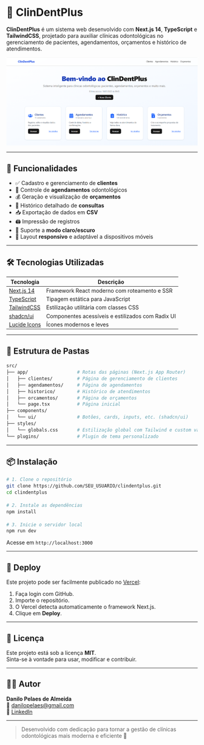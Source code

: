
# 🦷 ClinDentPlus

**ClinDentPlus** é um sistema web desenvolvido com **Next.js 14**, **TypeScript** e **TailwindCSS**, projetado para auxiliar clínicas odontológicas no gerenciamento de pacientes, agendamentos, orçamentos e histórico de atendimentos.

![alt text](image.png) 

---

## 🚀 Funcionalidades

- ✅ Cadastro e gerenciamento de **clientes**
- 📅 Controle de **agendamentos** odontológicos
- 💰 Geração e visualização de **orçamentos**
- 🧾 Histórico detalhado de **consultas**
- 📥 Exportação de dados em **CSV**
- 🖨️ Impressão de registros
- 🌙 Suporte a **modo claro/escuro**
- 📱 Layout **responsivo** e adaptável a dispositivos móveis

---

## 🛠️ Tecnologias Utilizadas

| Tecnologia       | Descrição                                 |
|------------------|-------------------------------------------|
| [Next.js 14](https://nextjs.org/)         | Framework React moderno com roteamento e SSR |
| [TypeScript](https://www.typescriptlang.org/)   | Tipagem estática para JavaScript              |
| [TailwindCSS](https://tailwindcss.com/)         | Estilização utilitária com classes CSS        |
| [shadcn/ui](https://ui.shadcn.dev/)             | Componentes acessíveis e estilizados com Radix UI |
| [Lucide Icons](https://lucide.dev/)             | Ícones modernos e leves                       |

---

## 🧩 Estrutura de Pastas

```bash
src/
├── app/                  # Rotas das páginas (Next.js App Router)
│   ├── clientes/         # Página de gerenciamento de clientes
│   ├── agendamentos/     # Página de agendamentos
│   ├── historico/        # Histórico de atendimentos
│   ├── orcamentos/       # Página de orçamentos
│   └── page.tsx          # Página inicial
├── components/
│   └── ui/               # Botões, cards, inputs, etc. (shadcn/ui)
├── styles/
│   └── globals.css       # Estilização global com Tailwind e custom vars
└── plugins/              # Plugin de tema personalizado
```

---

## 📦 Instalação

```bash
# 1. Clone o repositório
git clone https://github.com/SEU_USUARIO/clindentplus.git
cd clindentplus

# 2. Instale as dependências
npm install

# 3. Inicie o servidor local
npm run dev
```

Acesse em `http://localhost:3000`

---

## 🔄 Deploy

Este projeto pode ser facilmente publicado no [Vercel](https://vercel.com):

1. Faça login com GitHub.
2. Importe o repositório.
3. O Vercel detecta automaticamente o framework Next.js.
4. Clique em **Deploy**.

---

## 📄 Licença

Este projeto está sob a licença **MIT**.  
Sinta-se à vontade para usar, modificar e contribuir.

---

## 👨‍💻 Autor

**Danilo Pelaes de Almeida**  
📧 danilopelaes@gmail.com  
🔗 [LinkedIn](https://www.linkedin.com/in/danilo-almeida-00107b64/)  


---

> Desenvolvido com dedicação para tornar a gestão de clínicas odontológicas mais moderna e eficiente 🦷
